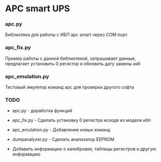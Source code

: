# APC smart UPS


### apc.py 
Библиотека для работы с ИБП apc smart через COM порт.

### apc_fix.py
Пример работы с данной библиотекой, запрашивает данные, предлагает установить 0 регистор и обновить дату замены акб

### apc_emulation.py
Тестовый эмулятор команд apc для проверки другого софта

### TODO
- apc.py - доработка функций

- apc_fix.py - Сделать установку 0 регистра исходя из модели ибп

- apc_emulation.py - Добавление новых команд

- dumpanalyzer.py - Сделать анализатор EEPROM

- Добавить информацию о калибровке, таблицы регистров и другую информацию